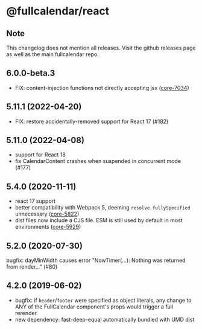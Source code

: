 # @fullcalendar/react

## Note

This changelog does not mention all releases.
Visit the github releases page as well as the main fullcalendar repo.

## 6.0.0-beta.3

- FIX: content-injection functions not directly accepting jsx ([core-7034])

[core-7034]: https://github.com/fullcalendar/fullcalendar/issues/7034

## 5.11.1 (2022-04-20)

- FIX: restore accidentally-removed support for React 17 (#182)

## 5.11.0 (2022-04-08)

- support for React 18
- fix CalendarContent crashes when suspended in concurrent mode (#177)

## 5.4.0 (2020-11-11)

- react 17 support
- better compatibility with Webpack 5, deeming `resolve.fullySpecified` unnecessary ([core-5822])
- dist files now include a CJS file. ESM is still used by default in most environments ([core-5929])

[core-5822]: https://github.com/fullcalendar/fullcalendar/issues/5822
[core-5929]: https://github.com/fullcalendar/fullcalendar/issues/5929

## 5.2.0 (2020-07-30)

bugfix: dayMinWidth causes error "NowTimer(...): Nothing was returned from render..." (#80)

## 4.2.0 (2019-06-02)

- bugfix: if `header`/`footer` were specified as object literals,
  any change to ANY of the FullCalendar component's props would trigger
  a full rerender.
- new dependency: fast-deep-equal
  automatically bundled with UMD dist
